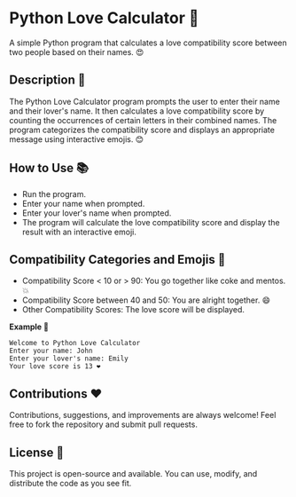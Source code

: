 # **Python Love Calculator 💖**

A simple Python program that calculates a love compatibility score between two people based on their names. 😍

## **Description 📃**

The Python Love Calculator program prompts the user to enter their name and their lover's name. It then calculates a love compatibility score by counting the occurrences of certain letters in their combined names. The program categorizes the compatibility score and displays an appropriate message using interactive emojis. 😊

## **How to Use 📚**

* Run the program.
* Enter your name when prompted.
* Enter your lover's name when prompted.
* The program will calculate the love compatibility score and display the result with an interactive emoji.

## **Compatibility Categories and Emojis 💌**

- Compatibility Score < 10 or > 90: You go together like coke and mentos. 💥
- Compatibility Score between 40 and 50: You are alright together. 😄
- Other Compatibility Scores: The love score will be displayed.

**Example 💑**
```
Welcome to Python Love Calculator
Enter your name: John
Enter your lover's name: Emily
Your love score is 13 ❤️
```

## **Contributions ❤️**

Contributions, suggestions, and improvements are always welcome! Feel free to fork the repository and submit pull requests.

## **License 📜**

This project is open-source and available. You can use, modify, and distribute the code as you see fit.